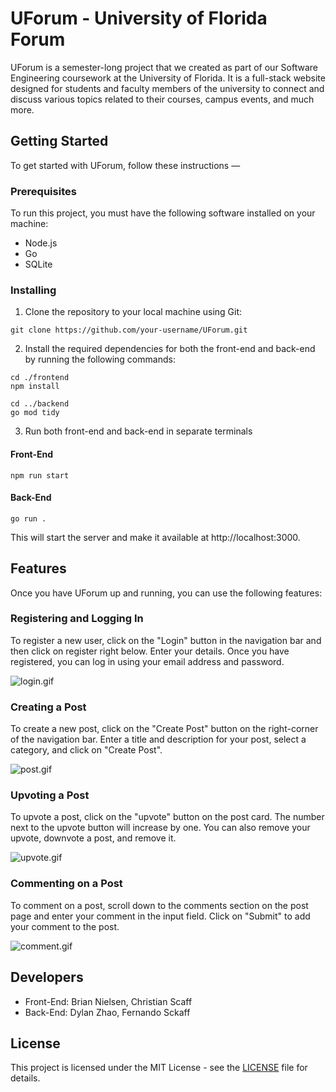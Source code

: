 # **UForum - University of Florida Forum**
UForum is a semester-long project that we created as part of our Software Engineering coursework at the University of Florida. It is a full-stack website designed for students and faculty members of the university to connect and discuss various topics related to their courses, campus events, and much more.

## **Getting Started**
To get started with UForum, follow these instructions —
### **Prerequisites**
To run this project, you must have the following software installed on your machine:
- Node.js
- Go
- SQLite

### **Installing**
1. Clone the repository to your local machine using Git:
```
git clone https://github.com/your-username/UForum.git
```
2. Install the required dependencies for both the front-end and back-end by running the following commands:
```
cd ./frontend
npm install

cd ../backend
go mod tidy
```

3. Run both front-end and back-end in separate terminals
#### **Front-End**
```
npm run start
```
#### **Back-End**
```
go run .
```
This will start the server and make it available at http://localhost:3000.

## **Features**
Once you have UForum up and running, you can use the following features:

### **Registering and Logging In**
To register a new user, click on the "Login" button in the navigation bar and then click on register right below. Enter your details. Once you have registered, you can log in using your email address and password.

![login.gif](./img/login.gif)

### **Creating a Post**
To create a new post, click on the "Create Post" button on the right-corner of the navigation bar. Enter a title and description for your post, select a category, and click on "Create Post".

![post.gif](./img/post.gif)

### **Upvoting a Post**
To upvote a post, click on the "upvote" button on the post card. The number next to the upvote button will increase by one. You can also remove your upvote, downvote a post, and remove it.

![upvote.gif](./img/upvote.gif)

### **Commenting on a Post**
To comment on a post, scroll down to the comments section on the post page and enter your comment in the input field. Click on "Submit" to add your comment to the post.

![comment.gif](./img/comment.gif)

## **Developers**
- Front-End: Brian Nielsen, Christian Scaff
- Back-End: Dylan Zhao, Fernando Sckaff

## **License**
This project is licensed under the MIT License - see the [LICENSE](https://github.com/Sckaff/UForum/blob/main/LICENSE) file for details.